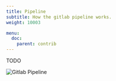 ```yaml
---
title: Pipeline
subtitle: How the gitlab pipeline works.
weight: 10003

menu:
  doc:
    parent: contrib
---
```


TODO

![Gitlab Pipeline](/images/rds-pipeline.jpg)
